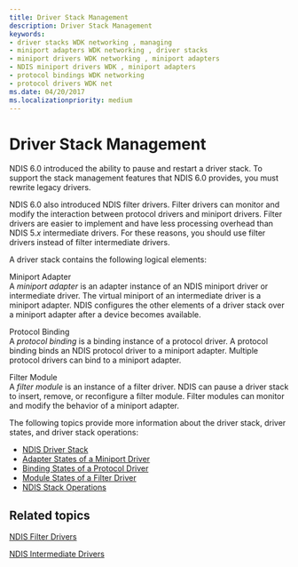 ```yaml
---
title: Driver Stack Management
description: Driver Stack Management
keywords:
- driver stacks WDK networking , managing
- miniport adapters WDK networking , driver stacks
- miniport drivers WDK networking , miniport adapters
- NDIS miniport drivers WDK , miniport adapters
- protocol bindings WDK networking
- protocol drivers WDK net
ms.date: 04/20/2017
ms.localizationpriority: medium
---
```


# Driver Stack Management





NDIS 6.0 introduced the ability to pause and restart a driver stack. To support the stack management features that NDIS 6.0 provides, you must rewrite legacy drivers.

NDIS 6.0 also introduced NDIS filter drivers. Filter drivers can monitor and modify the interaction between protocol drivers and miniport drivers. Filter drivers are easier to implement and have less processing overhead than NDIS 5.*x* intermediate drivers. For these reasons, you should use filter drivers instead of filter intermediate drivers.

A driver stack contains the following logical elements:

<a href="" id="miniport-adapter"></a>Miniport Adapter  
A *miniport adapter* is an adapter instance of an NDIS miniport driver or intermediate driver. The virtual miniport of an intermediate driver is a miniport adapter. NDIS configures the other elements of a driver stack over a miniport adapter after a device becomes available.

<a href="" id="protocol-binding"></a>Protocol Binding  
A *protocol binding* is a binding instance of a protocol driver. A protocol binding binds an NDIS protocol driver to a miniport adapter. Multiple protocol drivers can bind to a miniport adapter.

<a href="" id="filter-module"></a>Filter Module  
A *filter module* is an instance of a filter driver. NDIS can pause a driver stack to insert, remove, or reconfigure a filter module. Filter modules can monitor and modify the behavior of a miniport adapter.

The following topics provide more information about the driver stack, driver states, and driver stack operations:

-   [NDIS Driver Stack](ndis-driver-stack.md)
-   [Adapter States of a Miniport Driver](adapter-states-of-a-miniport-driver.md)
-   [Binding States of a Protocol Driver](binding-states-of-a-protocol-driver.md)
-   [Module States of a Filter Driver](module-states-of-a-filter-driver.md)
-   [NDIS Stack Operations](starting-a-driver-stack.md)

## Related topics


[NDIS Filter Drivers](ndis-filter-drivers.md)

[NDIS Intermediate Drivers](ndis-intermediate-drivers.md)

 

 






